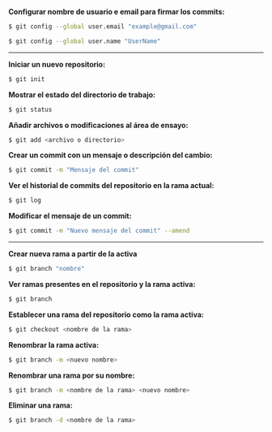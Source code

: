 **Configurar nombre de usuario e email para firmar los commits:**
```bash
$ git config --global user.email "example@gmail.com"
```
```bash
$ git config --global user.name "UserName"
```
****
**Iniciar un nuevo repositorio:**
```bash
$ git init
```
**Mostrar el estado del directorio de trabajo:**
```bash
$ git status
```
**Añadir archivos o modificaciones al área de ensayo:**
```bash
$ git add <archivo o directorio>
```
**Crear un commit con un mensaje o descripción del cambio:**
```bash
$ git commit -m "Mensaje del commit"
```
**Ver el historial de commits del repositorio en la rama actual:**
```bash
$ git log
```
**Modificar el mensaje de un commit:**
```bash
$ git commit -m "Nuevo mensaje del commit" --amend
```
****
**Crear nueva rama a partir de la activa**
```bash
$ git branch "nombre"
```
**Ver ramas presentes en el repositorio y la rama activa:**
```bash
$ git branch
```
**Establecer una rama del repositorio como la rama activa:**
```bash
$ git checkout <nombre de la rama>
```
**Renombrar la rama activa:**
```bash
$ git branch -m <nuevo nombre>
```
**Renombrar una rama por su nombre:**
```bash
$ git branch -m <nombre de la rama> <nuevo nombre>
```
**Eliminar una rama:**
```bash
$ git branch -d <nombre de la rama>
```